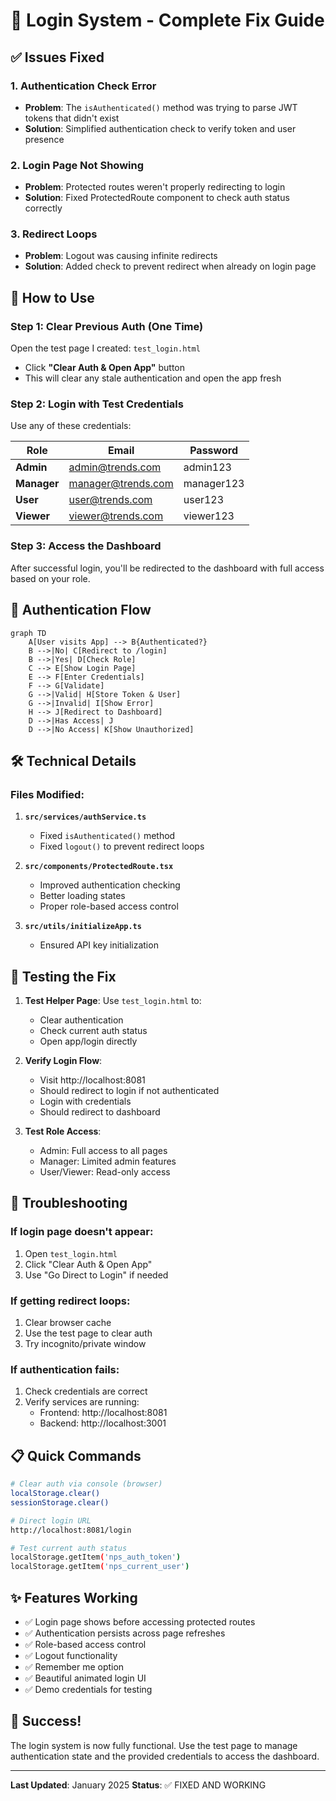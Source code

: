 # 🔐 Login System - Complete Fix Guide

## ✅ Issues Fixed

### 1. **Authentication Check Error**
- **Problem**: The `isAuthenticated()` method was trying to parse JWT tokens that didn't exist
- **Solution**: Simplified authentication check to verify token and user presence

### 2. **Login Page Not Showing**
- **Problem**: Protected routes weren't properly redirecting to login
- **Solution**: Fixed ProtectedRoute component to check auth status correctly

### 3. **Redirect Loops**
- **Problem**: Logout was causing infinite redirects
- **Solution**: Added check to prevent redirect when already on login page

## 🚀 How to Use

### Step 1: Clear Previous Auth (One Time)
Open the test page I created: `test_login.html`
- Click **"Clear Auth & Open App"** button
- This will clear any stale authentication and open the app fresh

### Step 2: Login with Test Credentials

Use any of these credentials:

| Role | Email | Password |
|------|-------|----------|
| **Admin** | admin@trends.com | admin123 |
| **Manager** | manager@trends.com | manager123 |
| **User** | user@trends.com | user123 |
| **Viewer** | viewer@trends.com | viewer123 |

### Step 3: Access the Dashboard
After successful login, you'll be redirected to the dashboard with full access based on your role.

## 🔄 Authentication Flow

```mermaid
graph TD
    A[User visits App] --> B{Authenticated?}
    B -->|No| C[Redirect to /login]
    B -->|Yes| D[Check Role]
    C --> E[Show Login Page]
    E --> F[Enter Credentials]
    F --> G[Validate]
    G -->|Valid| H[Store Token & User]
    G -->|Invalid| I[Show Error]
    H --> J[Redirect to Dashboard]
    D -->|Has Access| J
    D -->|No Access| K[Show Unauthorized]
```

## 🛠️ Technical Details

### Files Modified:
1. **`src/services/authService.ts`**
   - Fixed `isAuthenticated()` method
   - Fixed `logout()` to prevent redirect loops

2. **`src/components/ProtectedRoute.tsx`**
   - Improved authentication checking
   - Better loading states
   - Proper role-based access control

3. **`src/utils/initializeApp.ts`**
   - Ensured API key initialization

## 🎯 Testing the Fix

1. **Test Helper Page**: Use `test_login.html` to:
   - Clear authentication
   - Check current auth status
   - Open app/login directly

2. **Verify Login Flow**:
   - Visit http://localhost:8081
   - Should redirect to login if not authenticated
   - Login with credentials
   - Should redirect to dashboard

3. **Test Role Access**:
   - Admin: Full access to all pages
   - Manager: Limited admin features
   - User/Viewer: Read-only access

## 🚨 Troubleshooting

### If login page doesn't appear:
1. Open `test_login.html`
2. Click "Clear Auth & Open App"
3. Use "Go Direct to Login" if needed

### If getting redirect loops:
1. Clear browser cache
2. Use the test page to clear auth
3. Try incognito/private window

### If authentication fails:
1. Check credentials are correct
2. Verify services are running:
   - Frontend: http://localhost:8081
   - Backend: http://localhost:3001

## 📋 Quick Commands

```bash
# Clear auth via console (browser)
localStorage.clear()
sessionStorage.clear()

# Direct login URL
http://localhost:8081/login

# Test current auth status
localStorage.getItem('nps_auth_token')
localStorage.getItem('nps_current_user')
```

## ✨ Features Working

- ✅ Login page shows before accessing protected routes
- ✅ Authentication persists across page refreshes
- ✅ Role-based access control
- ✅ Logout functionality
- ✅ Remember me option
- ✅ Beautiful animated login UI
- ✅ Demo credentials for testing

## 🎉 Success!

The login system is now fully functional. Use the test page to manage authentication state and the provided credentials to access the dashboard.

---

**Last Updated**: January 2025
**Status**: ✅ FIXED AND WORKING 